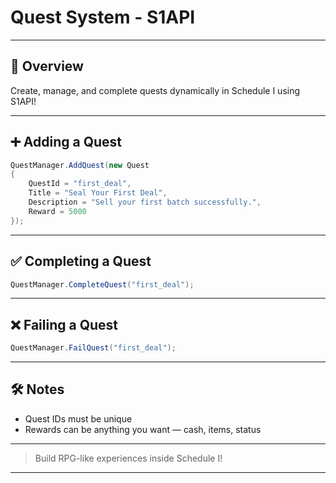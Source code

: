 # Quest System - S1API

---

## 🎯 Overview

Create, manage, and complete quests dynamically in Schedule I using S1API!

---

## ➕ Adding a Quest

```csharp
QuestManager.AddQuest(new Quest
{
    QuestId = "first_deal",
    Title = "Seal Your First Deal",
    Description = "Sell your first batch successfully.",
    Reward = 5000
});
```

---

## ✅ Completing a Quest

```csharp
QuestManager.CompleteQuest("first_deal");
```

---

## ❌ Failing a Quest

```csharp
QuestManager.FailQuest("first_deal");
```

---

## 🛠️ Notes

- Quest IDs must be unique
- Rewards can be anything you want — cash, items, status

---

> Build RPG-like experiences inside Schedule I!

---
